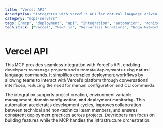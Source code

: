 ```yaml
---
title: "Vercel API"
description: "Integrates with Vercel's API for natural language-driven project management and deployment automation to streamline development workflows."
category: "mcps-servers"
tags: ["mcp", "deployment", "api", "integration", "automation", "monitoring"]
tech_stack: ["Vercel", "Next.js", "Serverless Functions", "Edge Network", "Frontend Deployment"]
---
```


# Vercel API

This MCP provides seamless integration with Vercel's API, enabling developers to manage projects and automate deployments using natural language commands. It simplifies complex deployment workflows by allowing teams to interact with Vercel's platform through conversational interfaces, reducing the need for manual configuration and CLI commands.

The integration supports project creation, environment variable management, domain configuration, and deployment monitoring. This automation accelerates development cycles, improves collaboration between technical and non-technical team members, and ensures consistent deployment practices across projects. Developers can focus on building features while the MCP handles the infrastructure orchestration.
